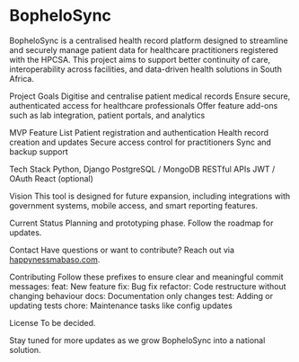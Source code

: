 # BopheloSync
BopheloSync is a centralised health record platform designed to streamline and securely manage patient data for healthcare practitioners registered with the HPCSA. This project aims to support better continuity of care, interoperability across facilities, and data-driven health solutions in South Africa.

Project Goals
Digitise and centralise patient medical records
Ensure secure, authenticated access for healthcare professionals
Offer feature add-ons such as lab integration, patient portals, and analytics

MVP Feature List
Patient registration and authentication
Health record creation and updates
Secure access control for practitioners
Sync and backup support

Tech Stack
Python, Django
PostgreSQL / MongoDB
RESTful APIs
JWT / OAuth
React (optional)

Vision
This tool is designed for future expansion, including integrations with government systems, mobile access, and smart reporting features.

Current Status
Planning and prototyping phase. Follow the roadmap for updates.

Contact
Have questions or want to contribute? Reach out via [happynessmabaso.com](https://www.happynessmabaso.com).

Contributing
Follow these prefixes to ensure clear and meaningful commit messages:
feat: New feature
fix: Bug fix
refactor: Code restructure without changing behaviour
docs: Documentation only changes
test: Adding or updating tests
chore: Maintenance tasks like config updates

License
To be decided.

Stay tuned for more updates as we grow BopheloSync into a national solution.
